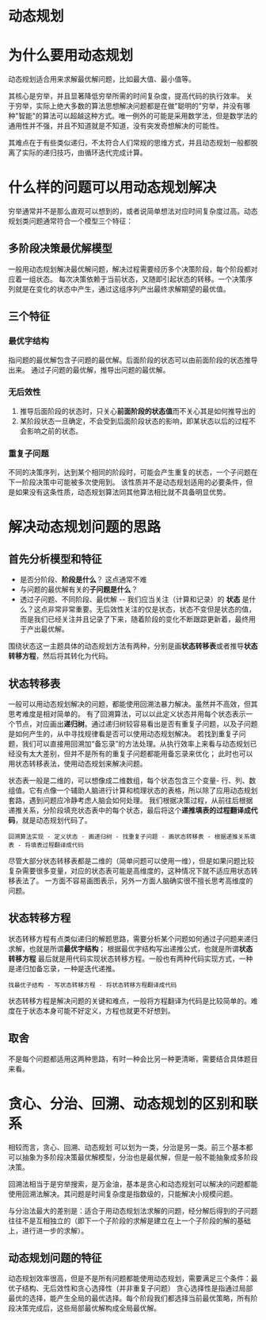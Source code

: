 # 动态规划
# 为什么要用动态规划

动态规划适合用来求解最优解问题，比如最大值、最小值等。

其核心是穷举，并且显著降低穷举所需的时间复杂度，提高代码的执行效率。
关于穷举，实际上绝大多数的算法思想解决问题都是在做"聪明的"穷举，并没有哪种"智能"的算法可以超越这种方式。唯一例外的可能是采用数学法，但是数学法的通用性并不强，并且不知道就是不知道，没有突发奇想解决的可能性。

其难点在于有些类似递归，不太符合人们常规的思维方式，并且动态规划一般都脱离了实际的递归技巧，由循环迭代完成计算。

# 什么样的问题可以用动态规划解决

穷举通常并不是那么直观可以想到的，或者说简单想法对应时间复杂度过高。动态规划类问题通常符合一个模型三个特征：

## 多阶段决策最优解模型

一般用动态规划解决最优解问题，解决过程需要经历多个决策阶段，每个阶段都对应着一组状态。
每次决策依赖于当前状态，又随即引起状态的转移。一个决策序列就是在变化的状态中产生，通过这组序列产出最终求解期望的最优值。

## 三个特征

### 最优字结构

指问题的最优解包含子问题的最优解。后面阶段的状态可以由前面阶段的状态推导出来。
通过子问题的最优解，推导出问题的最优解。

### 无后效性

1. 推导后面阶段的状态时，只关心**前面阶段的状态值**而不关心其是如何推导出的
2. 某阶段状态一旦确定，不会受到后面阶段状态的影响，即某状态以后的过程不会影响之前的状态。

### 重复子问题

不同的决策序列，达到某个相同的阶段时，可能会产生重复的状态，一个子问题在下一阶段决策中可能被多次使用到。
该性质并不是动态规划适用的必要条件，但是如果没有这条性质，动态规划算法同其他算法相比就不具备明显优势。

# 解决动态规划问题的思路

## 首先分析模型和特征

- 是否分阶段、**阶段是什么**？ 这点通常不难
- 与问题的最优解有关的**子问题是什么**？
- 透过子问题、不同阶段、最优解 -- 我们应当关注（计算和记录）的 **状态** 是什么？这点非常非常重要。无后效性关注的仅是状态，状态不变但是状态的值，而是我们已经关注并且记录了下来，随着阶段的变化不断跟踪更新着，最终用于产出最优解。

围绕状态这一主题具体的动态规划方法有两种，分别是画**状态转移表**或者推导**状态转移方程**，然后将其转化为代码。

## 状态转移表

一般可以用动态规划解决的问题，都能使用回溯法暴力解决。虽然并不高效，但其思考难度是相对简单的。
有了回溯算法，可以以此定义状态并用每个状态表示一个节点，对应画出**递归树**。通过递归树较容易看出是否有重复子问题，以及子问题是如何产生的，从中寻找规律看是否可以使用动态规划解决。
若找到重复子问题，我们可以直接用回溯加“备忘录”的方法处理。从执行效率上来看与动态规划已经没有太大差别，但并不是所有的重复子问题都能用备忘录来优化；
此时也可以用状态转移表法，使用动态规划来解决问题。

状态表一般是二维的，可以想像成二维数组，每个状态包含三个变量- 行、列、数组值。它有点像一个辅助人脑进行计算和梳理状态的表格，所以除了应用动态规划套路，遇到问题应冷静考虑人脑会如何处理。
我们根据决策过程，从前往后根据递推关系，分阶段填充状态表中的每个状态，最后将这个**递推填表的过程翻译成代码**，就是动态规划代码了。

```
回溯算法实现 - 定义状态 - 画递归树 - 找重复子问题 - 画状态转移表 - 根据递推关系填表 - 将填表过程翻译成代码
```

尽管大部分状态转移表都是二维的（简单问题可以使用一维），但是如果问题比较复杂需要很多变量，对应的状态表可能是高维度的，这种情况下就不适应用状态转移表法了。 一方面不容易画图表示，另外一方面人脑确实很不擅长思考高维度的问题。

## 状态转移方程

状态转移方程有点类似递归的解题思路，需要分析某个问题如何通过子问题来递归求解，也就是所谓**最优字结构**；
根据最优字结构写出递推公式，也就是所谓**状态转移方程**
最后就是用代码实现状态转移方程。一般也有两种代码实现方式，一种是递归加备忘录，一种是迭代递推。

```
找最优子结构 - 写状态转移方程 - 将状态转移方程翻译成代码
```

状态转移方程是解决问题的关键和难点，一般将方程翻译为代码是比较简单的。难度在于状态本身可能不好定义，方程也就更不好想到。

## 取舍

不是每个问题都适用这两种思路，有时一种会比另一种更清晰，需要结合具体题目来看。

# 贪心、分治、回溯、动态规划的区别和联系

相较而言，贪心、回溯、动态规划 可以划为一类，分治是另一类。前三个基本都可以抽象为多阶段决策最优解模型，分治也是最优解，但是一般不能抽象成多阶段决策。

回溯法相当于是穷举搜索，是万金油，基本是贪心和动态规划可以解决的问题都能使用回溯法解决。其问题是时间复杂度是指数级的，只能解决小规模问题。

与分治法最大的差别是：适合于用动态规划法求解的问题，经分解后得到的子问题往往不是互相独立的（即下一个子阶段的求解是建立在上一个子阶段的解的基础上，进行进一步的求解）。

## 动态规划问题的特征

动态规划效率很高，但是不是所有问题都能使用动态规划，需要满足三个条件：最优子结构、无后效性和贪心选择性（并非重复子问题）
贪心选择性是指通过局部最优的选择，能产生全局的最优选择。每个阶段我们都选择当前最优策略，所有阶段决策完成后，这些局部最优解构成全局最优解。


















